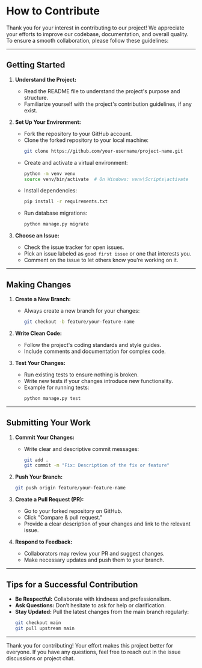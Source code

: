 # How to Contribute

Thank you for your interest in contributing to our project! We appreciate your efforts to improve our codebase, documentation, and overall quality. To ensure a smooth collaboration, please follow these guidelines:

---

## Getting Started

1. **Understand the Project:**

   - Read the README file to understand the project's purpose and structure.
   - Familiarize yourself with the project's contribution guidelines, if any exist.

2. **Set Up Your Environment:**

   - Fork the repository to your GitHub account.
   - Clone the forked repository to your local machine:
     ```bash
     git clone https://github.com/your-username/project-name.git
     ```
   - Create and activate a virtual environment:
     ```bash
     python -m venv venv
     source venv/bin/activate  # On Windows: venv\Scripts\activate
     ```
   - Install dependencies:
     ```bash
     pip install -r requirements.txt
     ```
   - Run database migrations:
     ```bash
     python manage.py migrate
     ```

3. **Choose an Issue:**

   - Check the issue tracker for open issues.
   - Pick an issue labeled as `good first issue` or one that interests you.
   - Comment on the issue to let others know you're working on it.

---

## Making Changes

1. **Create a New Branch:**

   - Always create a new branch for your changes:
     ```bash
     git checkout -b feature/your-feature-name
     ```

2. **Write Clean Code:**

   - Follow the project's coding standards and style guides.
   - Include comments and documentation for complex code.

3. **Test Your Changes:**

   - Run existing tests to ensure nothing is broken.
   - Write new tests if your changes introduce new functionality.
   - Example for running tests:
     ```bash
     python manage.py test
     ```

---

## Submitting Your Work

1. **Commit Your Changes:**

   - Write clear and descriptive commit messages:
     ```bash
     git add .
     git commit -m "Fix: Description of the fix or feature"
     ```

2. **Push Your Branch:**

   ```bash
   git push origin feature/your-feature-name
   ```

3. **Create a Pull Request (PR):**

   - Go to your forked repository on GitHub.
   - Click "Compare & pull request."
   - Provide a clear description of your changes and link to the relevant issue.

4. **Respond to Feedback:**

   - Collaborators may review your PR and suggest changes.
   - Make necessary updates and push them to your branch.

---

## Tips for a Successful Contribution

- **Be Respectful:** Collaborate with kindness and professionalism.
- **Ask Questions:** Don’t hesitate to ask for help or clarification.
- **Stay Updated:** Pull the latest changes from the main branch regularly:
  ```bash
  git checkout main
  git pull upstream main
  ```

---

Thank you for contributing! Your effort makes this project better for everyone. If you have any questions, feel free to reach out in the issue discussions or project chat.
